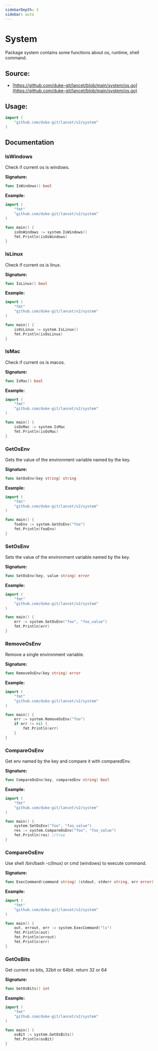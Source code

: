 ```yaml
---
sidebarDepth: 3
sidebar: auto
---
```


# System

Package system contains some functions about os, runtime, shell command.

<div STYLE="page-break-after: always;"></div>

## Source:

- [https://github.com/duke-git/lancet/blob/main/system/os.go](https://github.com/duke-git/lancet/blob/main/system/os.go)

<div STYLE="page-break-after: always;"></div>

## Usage:

```go
import (
    "github.com/duke-git/lancet/v2/system"
)
```

<div STYLE="page-break-after: always;"></div>

## Documentation

### IsWindows

<p>Check if current os is windows.</p>

<b>Signature:</b>

```go
func IsWindows() bool
```

<b>Example:</b>

```go
import (
	"fmt"
	"github.com/duke-git/lancet/v2/system"
)

func main() {
	isOsWindows := system.IsWindows()
	fmt.Println(isOsWindows)
}
```

### IsLinux

<p>Check if current os is linux.</p>

<b>Signature:</b>

```go
func IsLinux() bool
```

<b>Example:</b>

```go
import (
	"fmt"
	"github.com/duke-git/lancet/v2/system"
)

func main() {
	isOsLinux := system.IsLinux()
	fmt.Println(isOsLinux)
}
```

### IsMac

<p>Check if current os is macos.</p>

<b>Signature:</b>

```go
func IsMac() bool
```

<b>Example:</b>

```go
import (
	"fmt"
	"github.com/duke-git/lancet/v2/system"
)

func main() {
	isOsMac := system.IsMac
	fmt.Println(isOsMac)
}
```

### GetOsEnv

<p>Gets the value of the environment variable named by the key.</p>

<b>Signature:</b>

```go
func GetOsEnv(key string) string
```

<b>Example:</b>

```go
import (
	"fmt"
	"github.com/duke-git/lancet/v2/system"
)

func main() {
	fooEnv := system.GetOsEnv("foo")
	fmt.Println(fooEnv)
}
```

### SetOsEnv

<p>Sets the value of the environment variable named by the key.</p>

<b>Signature:</b>

```go
func SetOsEnv(key, value string) error
```

<b>Example:</b>

```go
import (
	"fmt"
	"github.com/duke-git/lancet/v2/system"
)

func main() {
	err := system.SetOsEnv("foo", "foo_value")
	fmt.Println(err)
}
```

### RemoveOsEnv

<p>Remove a single environment variable.</p>

<b>Signature:</b>

```go
func RemoveOsEnv(key string) error
```

<b>Example:</b>

```go
import (
	"fmt"
	"github.com/duke-git/lancet/v2/system"
)

func main() {
	err := system.RemoveOsEnv("foo")
	if err != nil {
		fmt.Println(err)
	}
}
```

### CompareOsEnv

<p>Get env named by the key and compare it with comparedEnv.</p>

<b>Signature:</b>

```go
func CompareOsEnv(key, comparedEnv string) bool
```

<b>Example:</b>

```go
import (
	"fmt"
	"github.com/duke-git/lancet/v2/system"
)

func main() {
	system.SetOsEnv("foo", "foo_value")
	res := system.CompareOsEnv("foo", "foo_value")
	fmt.Println(res) //true
}
```

### CompareOsEnv

<p>Use shell /bin/bash -c(linux) or cmd (windows) to execute command.</p>

<b>Signature:</b>

```go
func ExecCommand(command string) (stdout, stderr string, err error)
```

<b>Example:</b>

```go
import (
	"fmt"
	"github.com/duke-git/lancet/v2/system"
)

func main() {
	out, errout, err := system.ExecCommand("ls")
	fmt.Println(out)
	fmt.Println(errout)
	fmt.Println(err)
}
```

### GetOsBits

<p>Get current os bits, 32bit or 64bit. return 32 or 64</p>

<b>Signature:</b>

```go
func GetOsBits() int
```

<b>Example:</b>

```go
import (
	"fmt"
	"github.com/duke-git/lancet/v2/system"
)

func main() {
	osBit := system.GetOsBits()
	fmt.Println(osBit)
}
```
